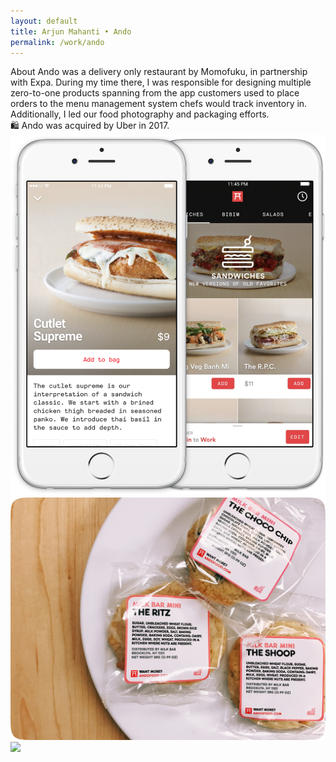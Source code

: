 ```yaml
---
layout: default 
title: Arjun Mahanti • Ando
permalink: /work/ando
---
```


<section class="page-header">
    <div class="row">
        <span class="title">About</span>
        <span class="subtitle">Ando was a delivery only restaurant by Momofuku, in partnership with Expa.
During my time there, I was responsible for designing multiple zero-to-one products spanning from the app customers used to place orders to the menu management system chefs would track inventory in. Additionally, I led our food photography and packaging efforts.</span>
</div>
<div class="callout">
<span>🛍️ Ando was acquired by Uber in 2017.</span>
</div>
</section>
<section>
    <img src="/img/work/ando/01@2x.png" loading="lazy">
</section>
<section>
    <img src="/img/work/ando/02@2x.png" loading="lazy">
</section>
<section>
    <img src="/img/work/ando/03@2x.png" loading="lazy">
</section>